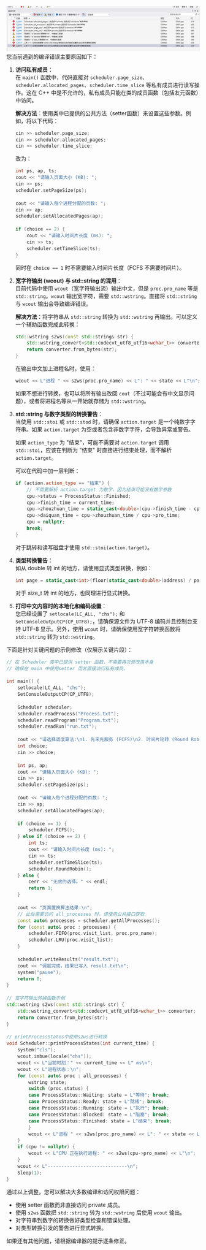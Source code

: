![](assets/Pasted%20image%2020241218133101.png)
您当前遇到的编译错误主要原因如下：

1. **访问私有成员**：  
    在 `main()` 函数中，代码直接对 `scheduler.page_size`、`scheduler.allocated_pages`、`scheduler.time_slice` 等私有成员进行读写操作。这在 C++ 中是不允许的，私有成员只能在类的成员函数（包括友元函数）中访问。
    
    **解决方法**：使用类中已提供的公共方法（setter函数）来设置这些参数。例如，将以下代码：
    
    ```cpp
    cin >> scheduler.page_size;
    cin >> scheduler.allocated_pages;
    cin >> scheduler.time_slice;
    ```
    
    改为：
    
    ```cpp
    int ps, ap, ts;
    cout << "请输入页面大小 (KB): ";
    cin >> ps;
    scheduler.setPageSize(ps);
    
    cout << "请输入每个进程分配的页数: ";
    cin >> ap;
    scheduler.setAllocatedPages(ap);
    
    if (choice == 2) {
        cout << "请输入时间片长度 (ms): ";
        cin >> ts;
        scheduler.setTimeSlice(ts);
    }
    ```
    
    同时在 `choice == 1` 时不需要输入时间片长度（FCFS 不需要时间片）。
    
2. **宽字符输出 (wcout) 与 std::string 的混用**：  
    目前代码中使用 `wcout`（宽字符输出流）输出中文，但是 `proc.pro_name` 等是 `std::string`。`wcout` 输出宽字符，需要 `std::wstring`。直接将 `std::string` 与 `wcout` 输出会导致编译错误。
    
    **解决方法**：将字符串从 `std::string` 转换为 `std::wstring` 再输出。可以定义一个辅助函数完成此转换：
    
    ```cpp
    std::wstring s2ws(const std::string& str) {
        std::wstring_convert<std::codecvt_utf8_utf16<wchar_t>> converter;
        return converter.from_bytes(str);
    }
    ```
    
    在输出中文加上进程名时，使用：
    
    ```cpp
    wcout << L"进程 " << s2ws(proc.pro_name) << L": " << state << L"\n";
    ```
    
    如果不想进行转换，也可以将所有输出改回 `cout`（不过可能会有中文显示问题），或者将进程名等从一开始就存储为 `std::wstring`。
    
3. **std::string 与数字类型的转换警告**：  
    当使用 `std::stoi` 或 `std::stod` 时，请确保 `action.target` 是一个纯数字字符串。如果 `action.target` 为空或者包含非数字字符，会导致异常或警告。
    
    如果 `action_type` 为 "结束"，可能不需要对 `action.target` 调用 `std::stoi`，应该在判断为 "结束" 时直接进行结束处理，而不解析 `action.target`。
    
    可以在代码中加一层判断：
    
    ```cpp
    if (action.action_type == "结束") {
        // 不需要解析 action.target 为数字，因为结束可能没有数字参数
        cpu->status = ProcessStatus::Finished;
        cpu->finish_time = current_time;
        cpu->zhouzhuan_time = static_cast<double>(cpu->finish_time - cpu->start_time);
        cpu->daiquan_time = cpu->zhouzhuan_time / cpu->pro_time;
        cpu = nullptr;
        break;
    }
    ```
    
    对于跳转和读写磁盘才使用 `std::stoi(action.target)`。
    
4. **类型转换警告**：  
    如从 double 转 int 的地方，请使用显式类型转换，例如：
    
    ```cpp
    int page = static_cast<int>(floor(static_cast<double>(address) / page_size));
    ```
    
    对于 size_t 转 int 的地方，也同理进行显式转换。
    
5. **打印中文内容时的本地化和编码设置**：  
    您已经设置了 `setlocale(LC_ALL, "chs");` 和 `SetConsoleOutputCP(CP_UTF8);`，请确保源文件为 UTF-8 编码并且控制台支持 UTF-8 显示。另外，使用 `wcout` 时，请确保使用宽字符转换函数将 `std::string` 转为 `std::wstring`。
    

下面是针对关键问题的示例修改（仅展示关键片段）：

```cpp
// 在 Scheduler 类中已提供 setter 函数，不需要再次修改类本身
// 确保在 main 中使用setter 而非直接访问私有成员。

int main() {
    setlocale(LC_ALL, "chs");
    SetConsoleOutputCP(CP_UTF8);

    Scheduler scheduler;
    scheduler.readProcess("Process.txt");
    scheduler.readProgram("Program.txt");
    scheduler.readRun("run.txt");

    cout << "请选择调度算法:\n1. 先来先服务 (FCFS)\n2. 时间片轮转 (Round Robin)\n请输入选择 (1 或 2): ";
    int choice;
    cin >> choice;

    int ps, ap;
    cout << "请输入页面大小 (KB): ";
    cin >> ps;
    scheduler.setPageSize(ps);

    cout << "请输入每个进程分配的页数: ";
    cin >> ap;
    scheduler.setAllocatedPages(ap);

    if (choice == 1) {
        scheduler.FCFS();
    } else if (choice == 2) {
        int ts;
        cout << "请输入时间片长度 (ms): ";
        cin >> ts;
        scheduler.setTimeSlice(ts);
        scheduler.RoundRobin();
    } else {
        cerr << "无效的选择。" << endl;
        return 1;
    }

    cout << "页面置换算法结果:\n";
    // 此处需要访问 all_processes 时，请使用公共接口获取
    const auto& processes = scheduler.getAllProcesses();
    for (const auto& proc : processes) {
        scheduler.FIFO(proc.visit_list, proc.pro_name);
        scheduler.LRU(proc.visit_list);
    }

    scheduler.writeResults("result.txt");
    cout << "调度完成，结果已写入 result.txt\n";
    system("pause");
    return 0;
}

// 宽字符输出转换函数示例
std::wstring s2ws(const std::string& str) {
    std::wstring_convert<std::codecvt_utf8_utf16<wchar_t>> converter;
    return converter.from_bytes(str);
}

// printProcessStates中使用s2ws进行转换
void Scheduler::printProcessStates(int current_time) {
    system("cls");
    wcout.imbue(locale("chs"));
    wcout << L"当前时刻：" << current_time << L" ms\n";
    wcout << L"进程状态：\n";
    for (const auto& proc : all_processes) {
        wstring state;
        switch (proc.status) {
        case ProcessStatus::Waiting: state = L"等待"; break;
        case ProcessStatus::Ready: state = L"就绪"; break;
        case ProcessStatus::Running: state = L"执行"; break;
        case ProcessStatus::Blocked: state = L"阻塞"; break;
        case ProcessStatus::Finished: state = L"结束"; break;
        }
        wcout << L"进程 " << s2ws(proc.pro_name) << L": " << state << L"\n";
    }
    if (cpu != nullptr) {
        wcout << L"CPU 正在执行进程: " << s2ws(cpu->pro_name) << L"\n";
    }
    wcout << L"-----------------------------\n";
    Sleep(1);
}
```

通过以上调整，您可以解决大多数编译和访问权限问题：

- 使用 setter 函数而非直接访问 private 成员。
- 使用 `s2ws` 函数把 `std::string` 转为 `std::wstring` 后使用 `wcout` 输出。
- 对字符串到数字的转换做好类型检查和错误处理。
- 对类型转换引发的警告进行显式转换。

如果还有其他问题，请根据编译器的提示逐条修正。